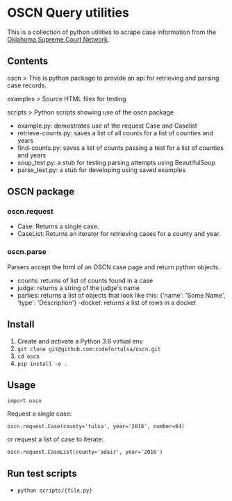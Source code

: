 # OSCN Query utilities

This is a collection of python utilities to scrape case information from the [Oklahoma Supreme Court Network](https://www.oscn.net/dockets/).

## Contents

oscn > This is python package to provide an api for retrieving and parsing case records.

examples > Source HTML files for testing

scripts > Python scripts showing use of the oscn package
- example.py: demostrates use of the request Case and Caselist
- retrieve-counts.py: saves a list of all counts for a list of counties and years
- find-counts.py: saves a list of counts passing a test for a list of counties and years
- soup_test.py: a stub for testing parsing attempts using BeautifulSoup
- parse_test.py: a stub for developing using saved examples


## OSCN package

### oscn.request

- Case: Returns a single case.
- CaseList: Returns an iterator for retrieving cases for a county and year.

### oscn.parse
Parsers accept the html of an OSCN case page and return python objects.

- counts: returns of list of counts found in a case
- judge: returns a string of the judge's name
- parties: returns a list of objects that look like this: {'name': 'Some Name', 'type': 'Description'}
-docket: returns a list of rows in a docket

## Install

1. Create and activate a Python 3.6 virtual env
1. `git clone git@github.com:codefortulsa/oscn.git`
1. `cd oscn`
1. `pip install -e .`

## Usage
`import oscn`

Request a single case:

`oscn.request.Case(county='tulsa', year='2018', number=84)`

or request a list of case to iterate:

`oscn.request.CaseList(county='adair', year='2016')`

## Run test scripts

- `python scripts/{file.py}`
